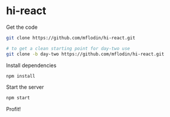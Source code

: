 # hi-react
Get the code
```bash
git clone https://github.com/mflodin/hi-react.git

# to get a clean starting point for day-two use
git clone -b day-two https://github.com/mflodin/hi-react.git
```

Install dependencies
```bash
npm install
```

Start the server
```bash
npm start
```

Profit!
